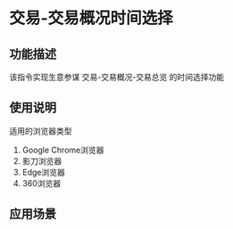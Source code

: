 # 交易-交易概况时间选择
## 功能描述
该指令实现生意参谋 交易-交易概况-交易总览 的时间选择功能 
## 使用说明
适用的浏览器类型
1. Google Chrome浏览器
2. 影刀浏览器
3. Edge浏览器
4. 360浏览器
## 应用场景
